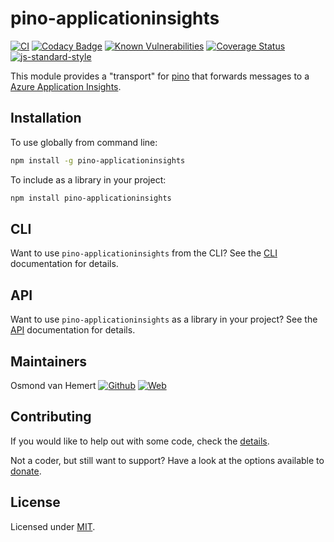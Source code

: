 # pino-applicationinsights

[![CI](https://github.com/ovhemert/pino-applicationinsights/workflows/CI/badge.svg)](https://github.com/ovhemert/pino-applicationinsights/actions)
[![Codacy Badge](https://api.codacy.com/project/badge/Grade/2913ed8b1afa45de9a2dbcf965b94773)](https://www.codacy.com/app/ovhemert/pino-applicationinsights?utm_source=github.com&amp;utm_medium=referral&amp;utm_content=ovhemert/pino-applicationinsights&amp;utm_campaign=Badge_Grade)
[![Known Vulnerabilities](https://snyk.io/test/npm/pino-applicationinsights/badge.svg)](https://snyk.io/test/npm/pino-applicationinsights)
[![Coverage Status](https://coveralls.io/repos/github/ovhemert/pino-applicationinsights/badge.svg?branch=master)](https://coveralls.io/github/ovhemert/pino-applicationinsights?branch=master)
[![js-standard-style](https://img.shields.io/badge/code%20style-standard-brightgreen.svg?style=flat)](http://standardjs.com/)

This module provides a "transport" for [pino][pino] that forwards messages to a [Azure Application Insights][applicationinsights].

## Installation

To use globally from command line:

```bash
npm install -g pino-applicationinsights
```

To include as a library in your project:

```bash
npm install pino-applicationinsights
```

## CLI

Want to use `pino-applicationinsights` from the CLI?
See the [CLI](./docs/CLI.md) documentation for details.

## API

Want to use `pino-applicationinsights` as a library in your project?
See the [API](./docs/API.md) documentation for details.

## Maintainers

Osmond van Hemert
[![Github](https://img.shields.io/badge/-website.svg?style=social&logoColor=333&logo=github)](https://github.com/ovhemert)
[![Web](https://img.shields.io/badge/-website.svg?style=social&logoColor=333&logo=nextdoor)](https://ovhemert.dev)

## Contributing

If you would like to help out with some code, check the [details](./docs/CONTRIBUTING.md).

Not a coder, but still want to support? Have a look at the options available to [donate](https://ovhemert.dev/donate).

## License

Licensed under [MIT](./LICENSE).

[pino]: https://www.npmjs.com/package/pino
[applicationinsights]: https://docs.microsoft.com/en-us/azure/azure-monitor/app/app-insights-overview
